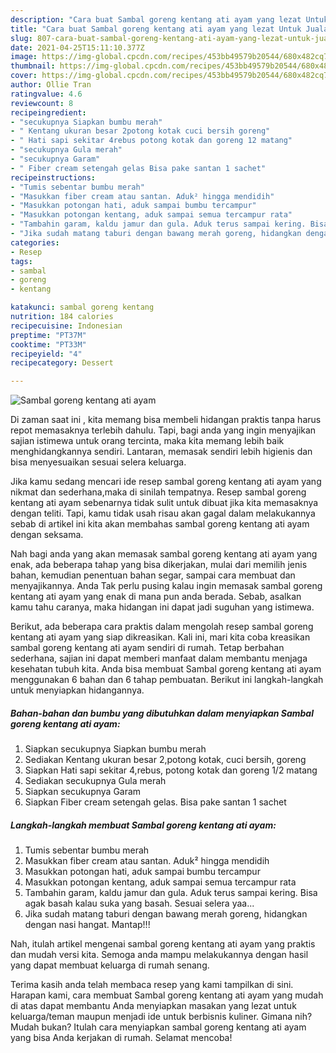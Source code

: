 ```yaml
---
description: "Cara buat Sambal goreng kentang ati ayam yang lezat Untuk Jualan"
title: "Cara buat Sambal goreng kentang ati ayam yang lezat Untuk Jualan"
slug: 807-cara-buat-sambal-goreng-kentang-ati-ayam-yang-lezat-untuk-jualan
date: 2021-04-25T15:11:10.377Z
image: https://img-global.cpcdn.com/recipes/453bb49579b20544/680x482cq70/sambal-goreng-kentang-ati-ayam-foto-resep-utama.jpg
thumbnail: https://img-global.cpcdn.com/recipes/453bb49579b20544/680x482cq70/sambal-goreng-kentang-ati-ayam-foto-resep-utama.jpg
cover: https://img-global.cpcdn.com/recipes/453bb49579b20544/680x482cq70/sambal-goreng-kentang-ati-ayam-foto-resep-utama.jpg
author: Ollie Tran
ratingvalue: 4.6
reviewcount: 8
recipeingredient:
- "secukupnya Siapkan bumbu merah"
- " Kentang ukuran besar 2potong kotak cuci bersih goreng"
- " Hati sapi sekitar 4rebus potong kotak dan goreng 12 matang"
- "secukupnya Gula merah"
- "secukupnya Garam"
- " Fiber cream setengah gelas Bisa pake santan 1 sachet"
recipeinstructions:
- "Tumis sebentar bumbu merah"
- "Masukkan fiber cream atau santan. Aduk² hingga mendidih"
- "Masukkan potongan hati, aduk sampai bumbu tercampur"
- "Masukkan potongan kentang, aduk sampai semua tercampur rata"
- "Tambahin garam, kaldu jamur dan gula. Aduk terus sampai kering. Bisa agak basah kalau suka yang basah. Sesuai selera yaa..."
- "Jika sudah matang taburi dengan bawang merah goreng, hidangkan dengan nasi hangat. Mantap!!!"
categories:
- Resep
tags:
- sambal
- goreng
- kentang

katakunci: sambal goreng kentang 
nutrition: 184 calories
recipecuisine: Indonesian
preptime: "PT37M"
cooktime: "PT33M"
recipeyield: "4"
recipecategory: Dessert

---
```



![Sambal goreng kentang ati ayam](https://img-global.cpcdn.com/recipes/453bb49579b20544/680x482cq70/sambal-goreng-kentang-ati-ayam-foto-resep-utama.jpg)

Di zaman  saat ini , kita memang bisa membeli hidangan praktis tanpa harus repot memasaknya terlebih dahulu. Tapi, bagi anda yang ingin menyajikan sajian istimewa untuk orang tercinta, maka kita memang lebih baik menghidangkannya sendiri. Lantaran, memasak sendiri lebih higienis dan bisa menyesuaikan sesuai selera keluarga.

Jika kamu sedang mencari ide resep sambal goreng kentang ati ayam yang nikmat dan sederhana,maka di sinilah tempatnya. Resep sambal goreng kentang ati ayam  sebenarnya tidak sulit untuk dibuat jika kita memasaknya dengan teliti. Tapi, kamu tidak usah risau akan gagal dalam melakukannya 
sebab di artikel ini kita akan membahas sambal goreng kentang ati ayam dengan seksama.  



Nah bagi anda yang akan memasak sambal goreng kentang ati ayam yang enak, ada beberapa tahap yang bisa dikerjakan, mulai dari memilih jenis bahan, kemudian penentuan bahan segar, sampai cara membuat dan menyajikannya. Anda Tak perlu pusing kalau ingin memasak sambal goreng kentang ati ayam yang enak di mana pun anda berada. Sebab, asalkan kamu  tahu caranya, maka hidangan ini dapat jadi suguhan yang istimewa.

Berikut, ada beberapa cara praktis  dalam mengolah resep sambal goreng kentang ati ayam yang siap dikreasikan. Kali ini, mari kita coba kreasikan sambal goreng kentang ati ayam sendiri di rumah. Tetap berbahan sederhana, sajian ini dapat memberi manfaat dalam membantu menjaga kesehatan tubuh kita. Anda bisa membuat Sambal goreng kentang ati ayam menggunakan 6 bahan dan 6 tahap pembuatan. Berikut ini langkah-langkah untuk menyiapkan hidangannya.

<!--inarticleads1-->

##### Bahan-bahan dan bumbu yang dibutuhkan dalam menyiapkan Sambal goreng kentang ati ayam:

1. Siapkan secukupnya Siapkan bumbu merah
1. Sediakan  Kentang ukuran besar 2,potong kotak, cuci bersih, goreng
1. Siapkan  Hati sapi sekitar 4,rebus, potong kotak dan goreng 1/2 matang
1. Sediakan secukupnya Gula merah
1. Siapkan secukupnya Garam
1. Siapkan  Fiber cream setengah gelas. Bisa pake santan 1 sachet




<!--inarticleads2-->

##### Langkah-langkah membuat Sambal goreng kentang ati ayam:

1. Tumis sebentar bumbu merah
1. Masukkan fiber cream atau santan. Aduk² hingga mendidih
1. Masukkan potongan hati, aduk sampai bumbu tercampur
1. Masukkan potongan kentang, aduk sampai semua tercampur rata
1. Tambahin garam, kaldu jamur dan gula. Aduk terus sampai kering. Bisa agak basah kalau suka yang basah. Sesuai selera yaa...
1. Jika sudah matang taburi dengan bawang merah goreng, hidangkan dengan nasi hangat. Mantap!!!




Nah, itulah artikel mengenai  sambal goreng kentang ati ayam  yang praktis dan mudah versi kita. Semoga anda mampu melakukannya dengan hasil yang dapat membuat keluarga di rumah senang. 

Terima kasih anda telah membaca resep yang kami tampilkan di sini. Harapan kami, cara membuat  Sambal goreng kentang ati ayam yang mudah di atas dapat membantu Anda menyiapkan masakan yang lezat untuk keluarga/teman maupun menjadi ide untuk berbisnis kuliner. Gimana nih? Mudah bukan? Itulah cara menyiapkan sambal goreng kentang ati ayam yang bisa Anda kerjakan di rumah. Selamat mencoba!

